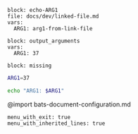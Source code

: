 ```link :[link-file-block-with-vars]
block: echo-ARG1
file: docs/dev/linked-file.md
vars:
  ARG1: arg1-from-link-file
```
```link :[link-local-block-with-vars]
block: output_arguments
vars:
  ARG1: 37
```
```link :[link-missing-local-block]
block: missing
```
```bash :[set-env] +output_arguments
ARG1=37
```
```bash :output_arguments
echo "ARG1: $ARG1"
```
@import bats-document-configuration.md
```opts :(document_opts)
menu_with_exit: true
menu_with_inherited_lines: true
```